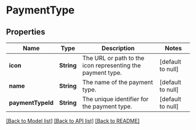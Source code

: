 # PaymentType
## Properties

| Name | Type | Description | Notes |
|------------ | ------------- | ------------- | -------------|
| **icon** | **String** | The URL or path to the icon representing the payment type. | [default to null] |
| **name** | **String** | The name of the payment type. | [default to null] |
| **paymentTypeId** | **String** | The unique identifier for the payment type. | [default to null] |

[[Back to Model list]](../README.md#documentation-for-models) [[Back to API list]](../README.md#documentation-for-api-endpoints) [[Back to README]](../README.md)

